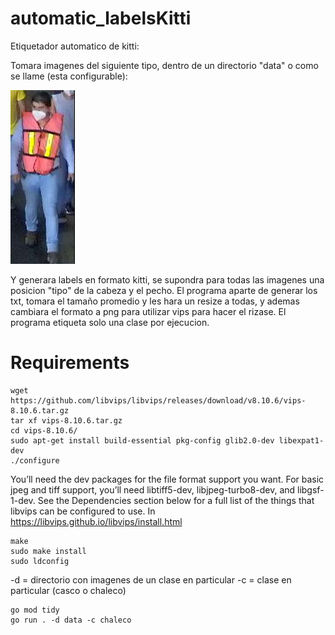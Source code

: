 # automatic_labelsKitti

Etiquetador automatico de kitti:

Tomara imagenes del siguiente tipo, dentro de un directorio "data" o como se llame (esta configurable):

![ejemplo](data/camera-0_2021-05-25T22:28:23+0000_0000015721.png)

Y generara labels en formato kitti, se supondra para todas las imagenes una posicion "tipo" de la cabeza y el pecho. 
El programa aparte de generar los txt, tomara el tamaño promedio y les hara un resize a todas, y ademas cambiara el formato a png 
para utilizar vips para hacer el rizase.
El programa etiqueta solo una clase por ejecucion.


# Requirements
```
wget https://github.com/libvips/libvips/releases/download/v8.10.6/vips-8.10.6.tar.gz
tar xf vips-8.10.6.tar.gz
cd vips-8.10.6/
sudo apt-get install build-essential pkg-config glib2.0-dev libexpat1-dev
./configure
```

You’ll need the dev packages for the file format support you want. For basic jpeg and tiff support, you’ll need libtiff5-dev, libjpeg-turbo8-dev, and libgsf-1-dev. See the Dependencies section below for a full list of the things that libvips can be configured to use.
In https://libvips.github.io/libvips/install.html

```
make
sudo make install
sudo ldconfig
```


-d = directorio con imagenes de un clase en particular
-c = clase en particular (casco o chaleco)


```
go mod tidy
go run . -d data -c chaleco

```
